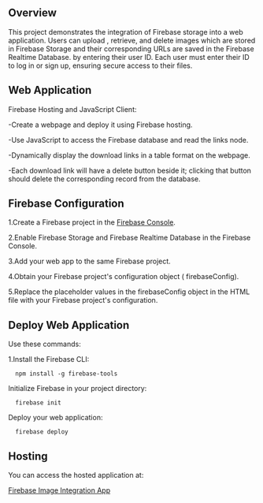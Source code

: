 Overview
--------
This project demonstrates the integration of Firebase storage into a web application. Users can upload , retrieve, and delete images which are stored in Firebase Storage and their corresponding URLs are saved in the Firebase Realtime Database. by entering their user ID. Each user must enter their ID to log in or sign up, ensuring secure access to their files.

Web Application
---------------
Firebase Hosting and JavaScript Client:

-Create a webpage and deploy it using Firebase hosting.

-Use JavaScript to access the Firebase database and read the links node.

-Dynamically display the download links in a table format on the webpage.

-Each download link will have a delete button beside it; clicking that button should delete the corresponding record from the database.

Firebase Configuration
----------------------
1.Create a Firebase project in the [Firebase Console](https://console.firebase.google.com/u/0/).

2.Enable Firebase Storage and Firebase Realtime Database in the Firebase Console.

3.Add your web app to the same Firebase project.

4.Obtain your Firebase project's configuration object (      firebaseConfig).

5.Replace the placeholder values in the firebaseConfig object in the HTML file with your Firebase project's configuration.

Deploy Web Application
-----------------------
Use these commands:

1.Install the Firebase CLI:

      npm install -g firebase-tools

Initialize Firebase in your project directory:

      firebase init
  
Deploy your web application:

      firebase deploy

Hosting
-------
You can access the hosted application at:

[Firebase Image Integration App](https://webapp-b7d29.web.app)
